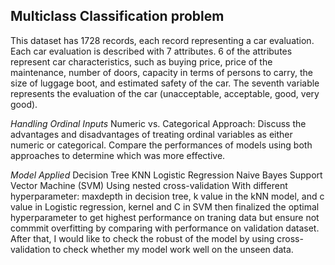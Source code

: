 ## Multiclass Classification problem

This dataset has 1728 records, each record representing a car evaluation. Each car evaluation is described with 7 attributes. 6 of the attributes represent car characteristics, such as buying price, price of the maintenance, number of doors, capacity in terms of persons to carry, the size of luggage boot, and estimated safety of the car. The seventh variable represents the evaluation of the car (unacceptable, acceptable, good, very good).

*Handling Ordinal Inputs*
Numeric vs. Categorical Approach:
Discuss the advantages and disadvantages of treating ordinal variables as either numeric or categorical.
Compare the performances of models using both approaches to determine which was more effective.


*Model Applied*
Decision Tree
KNN
Logistic Regression
Naive Bayes 
Support Vector Machine (SVM)
Using nested cross-validation
With different hyperparameter: maxdepth in decision tree, k value in the kNN model, and c value in Logistic regression, kernel and C in SVM then finalized the optimal hyperparameter to get highest performance on traning data but ensure not commmit overfitting by comparing with performance on validation dataset. After that, I would like to check the robust of the model by using cross-validation to check whether my model work well on the unseen data.
